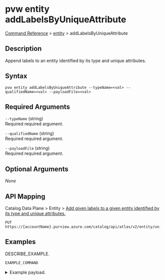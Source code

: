 # pvw entity addLabelsByUniqueAttribute
[Command Reference](../../../README.md#command-reference) > [entity](./main.md) > addLabelsByUniqueAttribute

## Description
Append labels to an entity identified by its type and unique attributes.

## Syntax
```
pvw entity addLabelsByUniqueAttribute --typeName=<val> --qualifiedName=<val> --payloadFile=<val>
```

## Required Arguments
`--typeName` (string)  
Required required argument.

`--qualifiedName` (string)  
Required required argument.

`--payloadFile` (string)  
Required required argument.


## Optional Arguments
*None*

## API Mapping
Catalog Data Plane > Entity > [Add given labels to a given entity identified by its type and unique attributes.](https://docs.microsoft.com/en-us/rest/api/purview/catalogdataplane/entity/add-labels-by-unique-attribute)
```
PUT https://{accountName}.purview.azure.com/catalog/api/atlas/v2/entity/uniqueAttribute/type/{typeName}/labels
```

## Examples
DESCRIBE_EXAMPLE.
```powershell
EXAMPLE_COMMAND
```
<details><summary>Example payload.</summary>
<p>

```json
PASTE_JSON_HERE
```
</p>
</details>